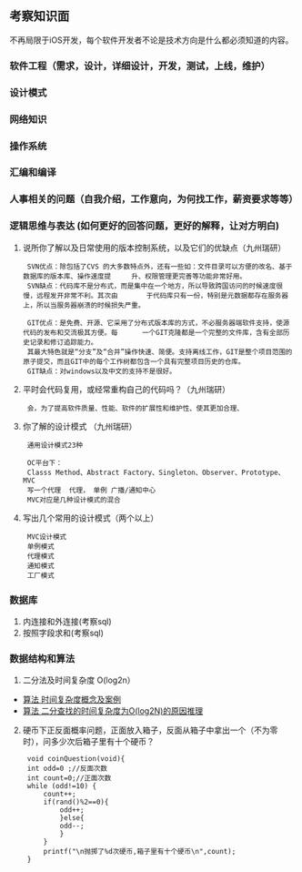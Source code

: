 ##  考察知识面

不再局限于iOS开发，每个软件开发者不论是技术方向是什么都必须知道的内容。

### 软件工程（需求，设计，详细设计，开发，测试，上线，维护）
### 设计模式
### 网络知识
### 操作系统

### 汇编和编译

### 人事相关的问题（自我介绍，工作意向，为何找工作，薪资要求等等）
### 逻辑思维与表达   (如何更好的回答问题，更好的解释，让对方明白)

1. 说所你了解以及日常使用的版本控制系统，以及它们的优缺点（九州瑞研）

        SVN优点：除包括了CVS 的大多数特点外，还有一些如：文件目录可以方便的改名、基于数据库的版本库、操作速度提     升、权限管理更完善等功能非常好用。
        SVN缺点：代码库不是分布式，而是集中在一个地方，所以导致跨国访问的时候速度很慢，远程发开非常不利。其次由       于代码库只有一份，特别是元数据都存在服务器上，所以当服务器崩溃的时候损失严重。
        
        GIT优点：是免费、开源、它采用了分布式版本库的方式，不必服务器端软件支持，使源代码的发布和交流极其方便。每      一个GIT克隆都是一个完整的文件库，含有全部历史记录和修订追踪能力。
        其最大特色就是“分支”及“合并”操作快速、简便。支持离线工作，GIT是整个项目范围的原子提交，而且GIT中的每个工作树都包含一个具有完整项目历史的仓库。
        GIT缺点：对windows以及中文的支持不是很好。
        
        
2. 平时会代码复用，或经常重构自己的代码吗？（九州瑞研）
        
        会，为了提高软件质量、性能、软件的扩展性和维护性、使其更加合理、
        
3. 你了解的设计模式 （九州瑞研）
        
        通用设计模式23种
        
        OC平台下：
        Classs Method、Abstract Factory、Singleton、Observer、Prototype、MVC
        写一个代理  代理， 单例 广播/通知中心
        MVC对应是几种设计模式的混合

4. 写出几个常用的设计模式（两个以上） 
        
        MVC设计模式 
        单例模式 
        代理模式 
        通知模式 
        工厂模式

### 数据库
1. 内连接和外连接(考察sql)
2. 按照字段求和(考察sql)


### 数据结构和算法
1. 二分法及时间复杂度 O(log2n）
- [算法 时间复杂度概念及案例](https://blog.csdn.net/u010452388/article/details/80875958)
- [算法 二分查找的时间复杂度为O(log2N)的原因推理](https://blog.csdn.net/u010452388/article/details/80891462)

2. 硬币下正反面概率问题，正面放入箱子，反面从箱子中拿出一个（不为零时），问多少次后箱子里有十个硬币？

        void coinQuestion(void){
        int odd=0 ;//反面次数
        int count=0;//正面次数
        while (odd!=10) {
            count++;
            if(rand()%2==0){
                odd++;
                }else{
                odd--;
                }
            }
            printf("\n抛掷了%d次硬币,箱子里有十个硬币\n",count);
        }
